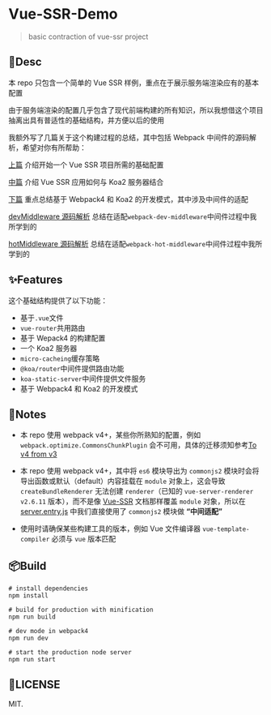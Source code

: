 # Vue-SSR-Demo

> basic contraction of vue-ssr project

## 📝Desc

本 repo 只包含一个简单的 Vue SSR 样例，重点在于展示服务端渲染应有的基本配置

由于服务端渲染的配置几乎包含了现代前端构建的所有知识，所以我想借这个项目抽离出具有普适性的基础结构，并方便以后的使用

我额外写了几篇关于这个构建过程的总结，其中包括 Webpack 中间件的源码解析，希望对你有所帮助：

[上篇](https://styx11.github.io/blog/FontEnd_Construction/ssr_first_part.html) 介绍开始一个 Vue SSR 项目所需的基础配置

[中篇](https://styx11.github.io/blog/FontEnd_Construction/ssr_second_part.html) 介绍 Vue SSR 应用如何与 Koa2 服务器结合

[下篇](https://styx11.github.io/blog/FontEnd_Construction/ssr_third_part.html) 重点总结基于 Webpack4 和 Koa2 的开发模式，其中涉及中间件的适配

[devMiddleware 源码解析](https://styx11.github.io/blog/FontEnd_Construction/devMiddleware.html) 总结在适配`webpack-dev-middleware`中间件过程中我所学到的

[hotMiddleware 源码解析](https://styx11.github.io/blog/FontEnd_Construction/hotMiddleware.html) 总结在适配`webpack-hot-middleware`中间件过程中我所学到的

## ✨Features
这个基础结构提供了以下功能：
* 基于`.vue`文件
* `vue-router`共用路由
* 基于 Wepack4 的构建配置
* 一个 Koa2 服务器
* `micro-cacheing`缓存策略
* `@koa/router`中间件提供路由功能
* `koa-static-server`中间件提供文件服务
* 基于 Webpack4 和 Koa2 的开发模式

## 🚨Notes
* 本 repo 使用 webpack v4+，某些你所熟知的配置，例如 `webpack.optimize.CommonsChunkPlugin` 会不可用，具体的迁移须知参考[To v4 from v3](https://webpack.docschina.org/migrate/4/)

* 本 repo 使用 webpack v4+，其中将 `es6` 模块导出为 `commonjs2` 模块时会将导出函数或默认（default）内容挂载在 `module` 对象上，这会导致   `createBundleRenderer` 无法创建 `renderer`（已知的 `vue-server-renderer v2.6.11` 版本），而不是像 [Vue-SSR](https://ssr.vuejs.org/zh/guide/structure.html#entry-server-js) 文档那样覆盖 `module` 对象，所以在 [server.entry.js](./src/server.entry.js) 中我们直接使用了 `commonjs2` 模块做 **“中间适配”**

* 使用时请确保某些构建工具的版本，例如 Vue 文件编译器 `vue-template-compiler` 必须与 `vue` 版本匹配

## 📦Build
```
# install dependencies
npm install

# build for production with minification
npm run build

# dev mode in webpack4
npm run dev

# start the production node server
npm run start

```

## 📄LICENSE
MIT.